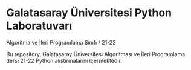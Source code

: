 # Galatasaray Üniversitesi Python Laboratuvarı
Algoritma ve İleri Programlama Sınıfı / 21-22

Bu repository, Galatasaray Üniversitesi Algoritması ve İleri Programlama dersi 21-22 Python alıştırmalarını içermektedir.

